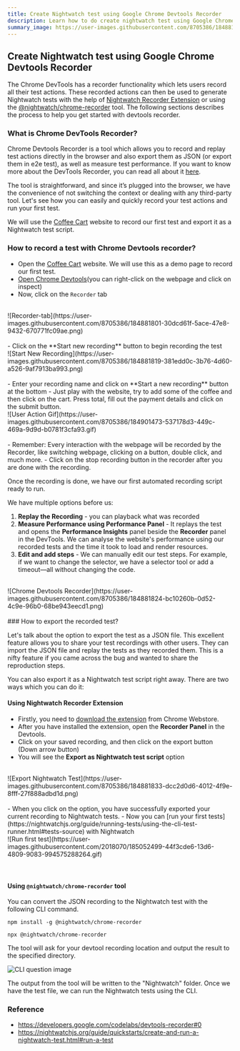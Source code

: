 ```yaml
---
title: Create Nightwatch test using Google Chrome Devtools Recorder
description: Learn how to do create nightwatch test using Google Chrome devtools recorder
summary_image: https://user-images.githubusercontent.com/8705386/184881833-dcc2d0d6-4012-4f9e-8fff-27f888adbd1d.png
---
```


<div class="page-header"><h2>Create Nightwatch test using Google Chrome Devtools Recorder</h2></div>


The Chrome DevTools has a recorder functionality which lets users record all their test actions. These recorded actions can then be used to generate Nightwatch tests with the help of [Nightwatch Recorder Extension](https://chrome.google.com/webstore/detail/nightwatch-chrome-recorde/nhbccjfogdgkahamfohokdhcnemjafjk/) or using the [@nightwatch/chrome-recorder](https://www.npmjs.com/package/@nightwatch/chrome-recorder) tool. The following sections describes the process to help you get started with devtools recorder.

### What is Chrome DevTools Recorder?

Chrome Devtools Recorder is a tool which allows you to record and replay test actions directly in the browser and also export them as JSON (or export them in e2e test), as well as measure test performance. If you want to know more about the DevTools Recorder, you can read all about it [here](https://developer.chrome.com/docs/devtools/recorder/).

The tool is straightforward, and since it’s plugged into the browser, we have the convenience of not switching the context or dealing with any third-party tool. Let's see how you can easily and quickly record your test actions and run your first test.

We will use the [Coffee Cart](https://coffee-cart.netlify.app/) website to record our first test and export it as a Nightwatch test script.

### How to record a test with Chrome Devtools recorder?

- Open the [Coffee Cart](https://coffee-cart.netlify.app/) website. We will use this as a demo page to record our first test.
- [Open Chrome Devtools](https://developer.chrome.com/docs/devtools/open/)(you can right-click on the webpage and click on inspect)
- Now, click on the `Recorder` tab
<br>
![Recorder-tab](https://user-images.githubusercontent.com/8705386/184881801-30dcd61f-5ace-47e8-9432-670771fc09ae.png)
<br>
<br>
- Click on the **Start new recording** button to begin recording the test
<br>
![Start New Recording](https://user-images.githubusercontent.com/8705386/184881819-381edd0c-3b76-4d60-a526-9af7913ba993.png)
<br>
<br>
- Enter your recording name and click on **Start a new recording** button at the bottom
- Just play with the website, try to add some of the coffee and then click on the cart. Press total, fill out the payment details and click on the submit button.
<br>
![User Action Gif](https://user-images.githubusercontent.com/8705386/184901473-537178d3-449c-469a-9d9d-b0781f3cfa93.gif)
<br>
<br>
- Remember: Every interaction with the webpage will be recorded by the Recorder, like switching webpage, clicking on a button, double click, and much more.
- Click on the stop recording button in the recorder after you are done with the recording.

Once the recording is done, we have our first automated recording script ready to run.

We have multiple options before us:

1. **Replay the Recording** - you can playback what was recorded
2. **Measure Performance using Performance Panel** - It replays the test and opens the **Performance Insights** panel beside the **Recorder** panel in the DevTools. We can analyse the website's performance using our recorded tests and the time it took to load and render resources.
3. **Edit and add steps** - We can manually edit our test steps. For example, if we want to change the selector, we have a selector tool or add a timeout—all without changing the code.
<br>
![Chrome Devtools Recorder](https://user-images.githubusercontent.com/8705386/184881824-bc10260b-0d52-4c9e-96b0-68be943eecd1.png)
<br>
<br>
### How to export the recorded test?

Let's talk about the option to export the test as a JSON file. This excellent feature allows you to share your test recordings with other users. They can import the JSON file and replay the tests as they recorded them. This is a nifty feature if you came across the bug and wanted to share the reproduction steps.

You can also export it as a Nightwatch test script right away. There are two ways which you can do it:

#### Using Nightwatch Recorder Extension

- Firstly, you need to [download the extension](https://chrome.google.com/webstore/detail/nightwatch-chrome-recorde/nhbccjfogdgkahamfohokdhcnemjafjk/) from Chrome Webstore.
- After you have installed the extension, open the **Recorder Panel** in the Devtools.
- Click on your saved recording, and then click on the export button (Down arrow button)
- You will see the **Export as Nightwatch test script** option
<br>
![Export Nightwatch Test](https://user-images.githubusercontent.com/8705386/184881833-dcc2d0d6-4012-4f9e-8fff-27f888adbd1d.png)
<br>
<br>
- When you click on the option, you have successfully exported your current recording to Nightwatch tests.
- Now you can  [run your first tests](https://nightwatchjs.org/guide/running-tests/using-the-cli-test-runner.html#tests-source) with Nightwatch

<br>
![Run first test](https://user-images.githubusercontent.com/2018070/185052499-44f3cde6-13d6-4809-9083-994575288264.gif)
<br>
<br>
<br>

#### Using `@nightwatch/chrome-recorder` tool

You can convert the JSON recording to the Nightwatch test with the following CLI command.

<pre class="hide-indicator"><code class="language-bash">npm install -g @nightwatch/chrome-recorder

npx @nightwatch/chrome-recorder
</code></pre>

The tool will ask for your devtool recording location and output the result to the specified directory.

![CLI question image](https://user-images.githubusercontent.com/8705386/184905445-20139eab-d7b1-4dfb-8156-cea9fe299368.png)


The output from the tool will be written to the "Nightwatch" folder. Once we have the test file, we can run the Nightwatch tests using the CLI.

### Reference

- https://developers.google.com/codelabs/devtools-recorder#0
- https://nightwatchjs.org/guide/quickstarts/create-and-run-a-nightwatch-test.html#run-a-test
